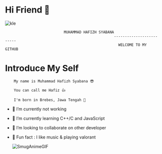 # Hi Friend 👋
![kle](https://user-images.githubusercontent.com/101510248/158951847-5fc67c40-b020-4e5a-afd0-bbbe5cebdb66.png)

							   MUHAMMAD HAFIZH SYABANA
                                                      -------------------------
                                                        WELCOME TO MY GITHUB
# Introduce My Self
        My name is Muhammad Hafizh Syabana 😎 
        
        You can call me Hafiz 👍
        
        I'm born in Brebes, Jawa Tengah 👼
        
- 🔭 I’m currently not working 
- 🌱 I’m currently learning C++/C and JavaScript
- 👯 I’m looking to collaborate on other developer
- 🗿 Fun fact : I like music & playing valorant 




   ![SmugAnimeGIF](https://user-images.githubusercontent.com/101510248/158954359-f03f3b86-96ac-4076-9a39-3389cfb6d6b2.gif)

